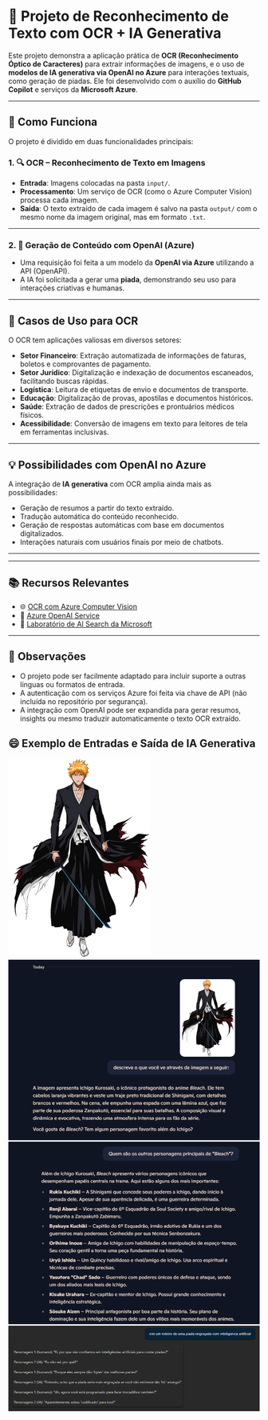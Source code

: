 # 🧠 Projeto de Reconhecimento de Texto com OCR + IA Generativa

Este projeto demonstra a aplicação prática de **OCR (Reconhecimento Óptico de Caracteres)** para extrair informações de imagens, e o uso de **modelos de IA generativa via OpenAI no Azure** para interações textuais, como geração de piadas. Ele foi desenvolvido com o auxílio do **GitHub Copilot** e serviços da **Microsoft Azure**.

---

## 🚀 Como Funciona

O projeto é dividido em duas funcionalidades principais:

### 1. 🔍 OCR – Reconhecimento de Texto em Imagens

- **Entrada**: Imagens colocadas na pasta `input/`.
- **Processamento**: Um serviço de OCR (como o Azure Computer Vision) processa cada imagem.
- **Saída**: O texto extraído de cada imagem é salvo na pasta `output/` com o mesmo nome da imagem original, mas em formato `.txt`.

---

### 2. 🤖 Geração de Conteúdo com OpenAI (Azure)

- Uma requisição foi feita a um modelo da **OpenAI via Azure** utilizando a API (OpenAPI).
- A IA foi solicitada a gerar uma **piada**, demonstrando seu uso para interações criativas e humanas.

---

## 🧠 Casos de Uso para OCR

O OCR tem aplicações valiosas em diversos setores:

- **Setor Financeiro**: Extração automatizada de informações de faturas, boletos e comprovantes de pagamento.
- **Setor Jurídico**: Digitalização e indexação de documentos escaneados, facilitando buscas rápidas.
- **Logística**: Leitura de etiquetas de envio e documentos de transporte.
- **Educação**: Digitalização de provas, apostilas e documentos históricos.
- **Saúde**: Extração de dados de prescrições e prontuários médicos físicos.
- **Acessibilidade**: Conversão de imagens em texto para leitores de tela em ferramentas inclusivas.

---

## 💡 Possibilidades com OpenAI no Azure

A integração de **IA generativa** com OCR amplia ainda mais as possibilidades:

- Geração de resumos a partir do texto extraído.
- Tradução automática do conteúdo reconhecido.
- Geração de respostas automáticas com base em documentos digitalizados.
- Interações naturais com usuários finais por meio de chatbots.

---


---

## 📚 Recursos Relevantes

- 🌐 [OCR com Azure Computer Vision](https://learn.microsoft.com/azure/cognitive-services/computer-vision/overview-ocr)
- 🤖 [Azure OpenAI Service](https://learn.microsoft.com/en-us/azure/cognitive-services/openai/)
- 🧪 [Laboratório de AI Search da Microsoft](https://microsoftlearning.github.io/mslearn-ai-fundamentals/Instructions/Labs/11-ai-search.html)

---

## 📌 Observações

- O projeto pode ser facilmente adaptado para incluir suporte a outras línguas ou formatos de entrada.
- A autenticação com os serviços Azure foi feita via chave de API (não incluída no repositório por segurança).
- A integração com OpenAI pode ser expandida para gerar resumos, insights ou mesmo traduzir automaticamente o texto OCR extraído.

## 😄 Exemplo de Entradas e Saída de IA Generativa
![Exemplo de Imagem OCR Copilot](input/image.png)
![Exemplo de Texto Gerado pelo Copilot](output/output-copilot.png)
![Exemplo de Texto Gerado pelo Copilot](output/output-copilot-2.png)
![Exemplo de Texto Open AI Azzure](output/output-azzure.png)
